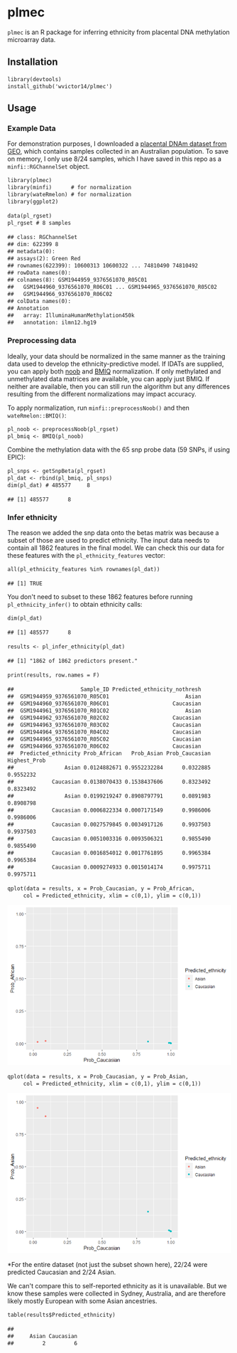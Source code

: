 plmec
=====

`plmec` is an R package for inferring ethnicity from placental DNA
methylation microarray data.

Installation
------------

    library(devtools)
    install_github('wvictor14/plmec')

Usage
-----

### Example Data

For demonstration purposes, I downloaded a [placental DNAm dataset from
GEO](https://www.ncbi.nlm.nih.gov/geo/query/acc.cgi?acc=GSE75196), which
contains samples collected in an Australian population. To save on
memory, I only use 8/24 samples, which I have saved in this repo as a
`minfi::RGChannelSet` object.

    library(plmec)
    library(minfi)      # for normalization
    library(wateRmelon) # for normalization
    library(ggplot2)    

    data(pl_rgset)
    pl_rgset # 8 samples

    ## class: RGChannelSet 
    ## dim: 622399 8 
    ## metadata(0):
    ## assays(2): Green Red
    ## rownames(622399): 10600313 10600322 ... 74810490 74810492
    ## rowData names(0):
    ## colnames(8): GSM1944959_9376561070_R05C01
    ##   GSM1944960_9376561070_R06C01 ... GSM1944965_9376561070_R05C02
    ##   GSM1944966_9376561070_R06C02
    ## colData names(0):
    ## Annotation
    ##   array: IlluminaHumanMethylation450k
    ##   annotation: ilmn12.hg19

### Preprocessing data

Ideally, your data should be normalized in the same manner as the
training data used to develop the ethnicity-predictive model. If IDATs
are supplied, you can apply both
[noob](https://www.ncbi.nlm.nih.gov/pmc/articles/PMC3627582/) and
[BMIQ](https://www.ncbi.nlm.nih.gov/pmc/articles/PMC3546795/)
normalization. If only methylated and unmethylated data matrices are
available, you can apply just BMIQ. If neither are available, then you
can still run the algorithm but any differences resulting from the
different normalizations may impact accuracy.

To apply normalization, run `minfi::preprocessNoob()` and then
`wateRmelon::BMIQ()`:

    pl_noob <- preprocessNoob(pl_rgset)
    pl_bmiq <- BMIQ(pl_noob)

Combine the methylation data with the 65 snp probe data (59 SNPs, if
using EPIC):

    pl_snps <- getSnpBeta(pl_rgset)
    pl_dat <- rbind(pl_bmiq, pl_snps)
    dim(pl_dat) # 485577     8

    ## [1] 485577      8

### Infer ethnicity

The reason we added the snp data onto the betas matrix was because a
subset of those are used to predict ethnicity. The input data needs to
contain all 1862 features in the final model. We can check this our data
for these features with the `pl_ethnicity_features` vector:

    all(pl_ethnicity_features %in% rownames(pl_dat))

    ## [1] TRUE

You don't need to subset to these 1862 features before running
`pl_ethnicity_infer()` to obtain ethnicity calls:

    dim(pl_dat)

    ## [1] 485577      8

    results <- pl_infer_ethnicity(pl_dat)

    ## [1] "1862 of 1862 predictors present."

    print(results, row.names = F)

    ##                     Sample_ID Predicted_ethnicity_nothresh
    ##  GSM1944959_9376561070_R05C01                        Asian
    ##  GSM1944960_9376561070_R06C01                    Caucasian
    ##  GSM1944961_9376561070_R01C02                        Asian
    ##  GSM1944962_9376561070_R02C02                    Caucasian
    ##  GSM1944963_9376561070_R03C02                    Caucasian
    ##  GSM1944964_9376561070_R04C02                    Caucasian
    ##  GSM1944965_9376561070_R05C02                    Caucasian
    ##  GSM1944966_9376561070_R06C02                    Caucasian
    ##  Predicted_ethnicity Prob_African   Prob_Asian Prob_Caucasian Highest_Prob
    ##                Asian 0.0124882671 0.9552232284      0.0322885    0.9552232
    ##            Caucasian 0.0138070433 0.1538437606      0.8323492    0.8323492
    ##                Asian 0.0199219247 0.8908797791      0.0891983    0.8908798
    ##            Caucasian 0.0006822334 0.0007171549      0.9986006    0.9986006
    ##            Caucasian 0.0027579845 0.0034917126      0.9937503    0.9937503
    ##            Caucasian 0.0051003316 0.0093506321      0.9855490    0.9855490
    ##            Caucasian 0.0016854012 0.0017761895      0.9965384    0.9965384
    ##            Caucasian 0.0009274933 0.0015014174      0.9975711    0.9975711

    qplot(data = results, x = Prob_Caucasian, y = Prob_African, 
         col = Predicted_ethnicity, xlim = c(0,1), ylim = c(0,1))

![](README_files/figure-markdown_strict/unnamed-chunk-5-1.png)

    qplot(data = results, x = Prob_Caucasian, y = Prob_Asian, 
         col = Predicted_ethnicity, xlim = c(0,1), ylim = c(0,1))

![](README_files/figure-markdown_strict/unnamed-chunk-5-2.png)

\*For the entire dataset (not just the subset shown here), 22/24 were
predicted Caucasian and 2/24 Asian.

We can't compare this to self-reported ethnicity as it is unavailable.
But we know these samples were collected in Sydney, Australia, and are
therefore likely mostly European with some Asian ancestries.

    table(results$Predicted_ethnicity)

    ## 
    ##     Asian Caucasian 
    ##         2         6
